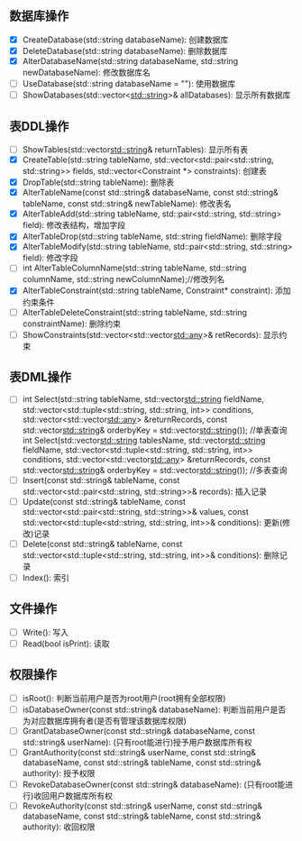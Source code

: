 ## 数据库操作

- [x] CreateDatabase(std::string databaseName): 创建数据库
- [x] DeleteDatabase(std::string databaseName): 删除数据库
- [x] AlterDatabaseName(std::string databaseName, std::string newDatabaseName): 修改数据库名
- [ ] UseDatabase(std::string databaseName = ""): 使用数据库
- [ ] ShowDatabases(std::vector<<std::string>>& allDatabases): 显示所有数据库

## 表DDL操作

- [ ] ShowTables(std::vector<std::string>& returnTables): 显示所有表
- [x] CreateTable(std::string tableName, std::vector<std::pair<std::string, std::string>> fields, std::vector<Constraint *> constraints): 创建表
- [x] DropTable(std::string tableName): 删除表
- [x] AlterTableName(const std::string& databaseName, const std::string& tableName, const std::string& newTableName): 修改表名
- [x] AlterTableAdd(std::string tableName, std::pair<std::string, std::string> field): 修改表结构，增加字段
- [x] AlterTableDrop(std::string tableName, std::string fieldName): 删除字段
- [x] AlterTableModify(std::string tableName, std::pair<std::string, std::string> field): 修改字段
- [ ] int AlterTableColumnName(std::string tableName, std::string columnName, std::string newColumnName);//修改列名
- [x] AlterTableConstraint(std::string tableName, Constraint* constraint): 添加约束条件
- [ ] AlterTableDeleteConstraint(std::string tableName, std::string constraintName): 删除约束
- [ ] ShowConstraints(std::vector<std::vector<std::any>>& retRecords): 显示约束

## 表DML操作

- [ ]  int Select(std::string tableName,
                 std::vector<std::string> fieldName,
                 std::vector<std::tuple<std::string, std::string, int>> conditions,
                 std::vector<std::vector<std::any>> &returnRecords,
                 const std::vector<std::string>& orderbyKey = std::vector<std::string>());   //单表查询
      int Select(std::vector<std::string> tablesName,
                 std::vector<std::string> fieldName,
                 std::vector<std::tuple<std::string, std::string, int>> conditions,
                 std::vector<std::vector<std::any>> &returnRecords,
                 const std::vector<std::string>& orderbyKey = std::vector<std::string>());   //多表查询
- [ ] Insert(const std::string& tableName, const std::vector<std::pair<std::string, std::string>>& records): 插入记录
- [ ] Update(const std::string& tableName, const std::vector<std::pair<std::string, std::string>>& values, const std::vector<std::tuple<std::string, std::string, int>>& conditions): 更新(修改)记录
- [ ] Delete(const std::string& tableName, const std::vector<std::tuple<std::string, std::string, int>>& conditions): 删除记录
- [ ] Index(): 索引

## 文件操作
- [ ] Write(): 写入
- [ ] Read(bool isPrint): 读取

## 权限操作
- [ ] isRoot(): 判断当前用户是否为root用户(root拥有全部权限)
- [ ] isDatabaseOwner(const std::string& databaseName): 判断当前用户是否为对应数据库拥有者(是否有管理该数据库权限)
- [ ] GrantDatabaseOwner(const std::string& databaseName, const std::string& userName): (只有root能进行)授予用户数据库所有权
- [ ] GrantAuthority(const std::string& userName, const std::string& databaseName, const std::string& tableName, const std::string& authority): 授予权限
- [ ] RevokeDatabaseOwner(const std::string& databaseName): (只有root能进行)收回用户数据库所有权
- [ ] RevokeAuthority(const std::string& userName, const std::string& databaseName, const std::string& tableName, const std::string& authority): 收回权限